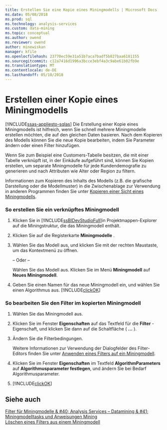 ```yaml
---
title: Erstellen Sie eine Kopie eines Miningmodells | Microsoft Docs
ms.date: 05/08/2018
ms.prod: sql
ms.technology: analysis-services
ms.custom: data-mining
ms.topic: conceptual
ms.author: owend
ms.reviewer: owend
author: minewiskan
manager: kfile
ms.openlocfilehash: 23770ec59e31a51b7aca7badf5b827baa6181155
ms.sourcegitcommit: c12a7416d1996a3bcce3ebf4a3c9abe61b02fb9e
ms.translationtype: MT
ms.contentlocale: de-DE
ms.lasthandoff: 05/10/2018
---
```

# <a name="make-a-copy-of-a-mining-model"></a>Erstellen einer Kopie eines Miningmodells
[!INCLUDE[ssas-appliesto-sqlas](../../includes/ssas-appliesto-sqlas.md)]
  Die Erstellung einer Kopie eines Miningmodells ist hilfreich, wenn Sie schnell mehrere Miningmodelle erstellen möchten, die auf den gleichen Daten basieren. Nach dem Kopieren des Modells können Sie die neue Kopie bearbeiten, indem Sie Parameter ändern oder einen Filter hinzufügen.  
  
 Wenn Sie zum Beispiel eine Customers-Tabelle besitzen, die mit einer Tabelle verknüpft ist, in der Einkäufe aufgeführt sind, können Sie Kopien erstellen, um separate Miningmodelle für jede Kundendemografie zu generieren und nach Attributen wie Alter oder Region zu filtern.  
  
 Informationen zum Kopieren des Inhalts des Modells (z.B. die grafische Darstellung oder die Modellmuster) in die Zwischenablage zur Verwendung in anderen Programmen finden Sie unter [Kopieren einer Sicht eines Miningmodells](../../analysis-services/data-mining/copy-a-view-of-a-mining-model.md).  
  
### <a name="to-create-a-related-mining-model"></a>So erstellen Sie ein verknüpftes Miningmodell  
  
1.  Klicken Sie in [!INCLUDE[ssBIDevStudioFull](../../includes/ssbidevstudiofull-md.md)]in Projektmappen-Explorer auf die Miningstruktur, die das Miningmodell enthält.  
  
2.  Klicken Sie auf die Registerkarte **Miningmodelle** .  
  
3.  Wählen Sie das Modell aus, und klicken Sie mit der rechten Maustaste, um das Kontextmenü zu öffnen.  
  
     – Oder –  
  
     Wählen Sie das Modell aus. Klicken Sie im Menü **Miningmodell** auf **Neues Miningmodell**.  
  
4.  Geben Sie einen Namen für das neue Miningmodell ein, und wählen Sie einen Algorithmus aus. [!INCLUDE[clickOK](../../includes/clickok-md.md)]  
  
### <a name="to-edit-the-filter-on-the-copied-mining-model"></a>So bearbeiten Sie den Filter im kopierten Miningmodell  
  
1.  Wählen Sie das Miningmodell aus.  
  
2.  Klicken Sie im Fenster **Eigenschaften** auf das Textfeld für die **Filter** -Eigenschaft, und klicken Sie dann auf die Schaltfläche ( **…** ).  
  
3.  Ändern Sie die Filterbedingungen.  
  
     Weitere Informationen zur Verwendung der Dialogfelder des Filter-Editors finden Sie unter [Anwenden eines Filters auf ein Miningmodell](../../analysis-services/data-mining/apply-a-filter-to-a-mining-model.md).  
  
4.  Klicken Sie im Fenster **Eigenschaften** im Textfeld **AlgorithmParameters** auf **Algorithmusparameter festlegen**, und ändern Sie bei Bedarf Algorithmusparameter.  
  
5.  [!INCLUDE[clickOK](../../includes/clickok-md.md)]  
  
## <a name="see-also"></a>Siehe auch  
 [Filter für Miningmodelle & #40; Analysis Services – Datamining & #41;](../../analysis-services/data-mining/filters-for-mining-models-analysis-services-data-mining.md)   
 [Miningmodelltasks und Anweisungen Mining](../../analysis-services/data-mining/mining-model-tasks-and-how-tos.md)   
 [Löschen eines Filters aus einem Miningmodell](../../analysis-services/data-mining/delete-a-filter-from-a-mining-model.md)  
  
  
